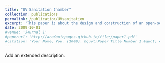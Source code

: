 ```yaml
---
title: "UV Sanitation Chamber"
collection: publications
permalink: /publication/UVsanitation
excerpt: 'This paper is about the design and construction of an open-source sanitation chamber.'
date: 2009-10-01
#venue: 'Journal 1'
#paperurl: 'http://academicpages.github.io/files/paper1.pdf'
#citation: 'Your Name, You. (2009). &quot;Paper Title Number 1.&quot; <i>Journal 1</i>. 1(1).'
---
```

Add an extended description.
